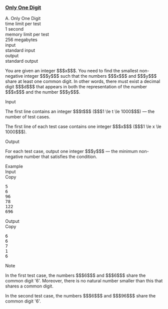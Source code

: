 <h3><a href="https://codeforces.com/contest/2126/problem/A" target="_blank" rel="noopener noreferrer">Only One Digit</a></h3>

<div class="header"><div class="title">A. Only One Digit</div><div class="time-limit"><div class="property-title">time limit per test</div>1 second</div><div class="memory-limit"><div class="property-title">memory limit per test</div>256 megabytes</div><div class="input-file input-standard"><div class="property-title">input</div>standard input</div><div class="output-file output-standard"><div class="property-title">output</div>standard output</div></div><div><p>You are given an integer $$$x$$$. You need to find the smallest non-negative integer $$$y$$$ such that the numbers $$$x$$$ and $$$y$$$ share at least one common digit. In other words, there must exist a decimal digit $$$d$$$ that appears in both the representation of the number $$$x$$$ and the number $$$y$$$.</p></div><div class="input-specification"><div class="section-title">Input</div><p>The first line contains an integer $$$t$$$ ($$$1 \le t \le 1000$$$) — the number of test cases.</p><p>The first line of each test case contains one integer $$$x$$$ ($$$1 \le x \le 1000$$$).</p></div><div class="output-specification"><div class="section-title">Output</div><p>For each test case, output one integer $$$y$$$ — the minimum non-negative number that satisfies the condition.</p></div><div class="sample-tests"><div class="section-title">Example</div><div class="sample-test"><div class="input"><div class="title">Input<div title="Copy" data-clipboard-target="#id009673014450921917" id="id00835006921836859" class="input-output-copier">Copy</div></div><pre id="id009673014450921917"><div class="test-example-line test-example-line-even test-example-line-0">5</div><div class="test-example-line test-example-line-odd test-example-line-1">6</div><div class="test-example-line test-example-line-even test-example-line-2">96</div><div class="test-example-line test-example-line-odd test-example-line-3">78</div><div class="test-example-line test-example-line-even test-example-line-4">122</div><div class="test-example-line test-example-line-odd test-example-line-5">696</div></pre></div><div class="output"><div class="title">Output<div title="Copy" data-clipboard-target="#id0011413314907593486" id="id00854656704815137" class="input-output-copier">Copy</div></div><pre id="id0011413314907593486">6
6
7
1
6
</pre></div></div></div><div class="note"><div class="section-title">Note</div><p>In the first test case, the numbers $$$6$$$ and $$$6$$$ share the common digit '<span class="tex-font-style-tt">6</span>'. Moreover, there is no natural number smaller than this that shares a common digit.</p><p>In the second test case, the numbers $$$6$$$ and $$$96$$$ share the common digit '<span class="tex-font-style-tt">6</span>'.</p></div>